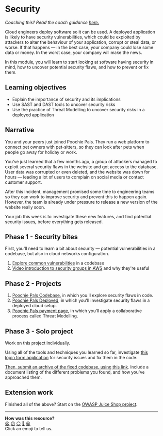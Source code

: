 # Security

_Coaching this? Read the coach guidance
[here.](https://github.com/makersacademy/slug/blob/main/materials/universe/devops/security/HOW_TO_COACH.x.md)_

Cloud engineers deploy software so it can be used. A deployed application is likely to have security vulnerabilities, which could be exploited by attackers to alter the behaviour of your application, corrupt or steal data, or worse. If that happens — in the best case, your company could lose some data or money. In the worst case, your company will make the news.

In this module, you will learn to start looking at software having security in mind, how to uncover potential security flaws, and how to prevent or fix them.

## Learning objectives

 * Explain the importance of security and its implications
 * Use SAST and DAST tools to uncover security risks
 * Use the practice of Threat Modelling to uncover security risks in a deployed application

## Narrative

You and your peers just joined Poochie Pals. They run a web platform to connect pet owners with pet-sitters, so they can look after pets when people go away for holiday or work.

You've just learned that a few months ago, a group of attackers managed to exploit several security flaws in the website and got access to the database. User data was corrupted or even deleted, and the website was down for hours — leading a lot of users to complain on social media or contact customer support.

After this incident, management promised some time to engineering teams so they can work to improve security and prevent this to happen again. However, the team is already under pressure to release a new version of the website really soon.

Your job this week is to investigate these new features, and find potential security issues, before everything gets released.

## Phase 1 - Security bites

<!-- OMITTED -->

<!-- OMITTED -->

First, you'll need to learn a bit about security — potential vulnerabilities in a codebase, but also in cloud networks configuration.

1. [Explore common vulnerabilities](./vulnerabilities_project) in a codebase
2. [Video introduction to security groups in AWS](https://www.youtube.com/watch?v=wUb6OgAXDpM) and why they're useful
 
## Phase 2 - Projects

1. [Poochie Pals Codebase](./projects/01_codebase.md), in which you'll explore security flaws in code.
2. [Poochie Pals Deployed](./projects/02_deployment.md), in which you'll investigate security flaws in a deployed cloud setup.
3. [Poochie Pals payment page](./projects/03_challenge.md), in which you'll apply a collaborative process called Threat Modelling.

## Phase 3 - Solo project

Work on this project individually.

Using all of the tools and techniques you learned so far, investigate [this login form application](./solo_project/login-form/) for security issues and fix them in the code. 

[Then, submit an archive of the fixed codebase, using this link]((https://airtable.com/appJ1wvInmFyFFYlN/shrvo9ePjlwnaiLv5?prefill_Item=ce_security_03)). Include a document listing of the different problems you found, and how you've approached them.

## Extension work

Finished all of the above? Start on the [OWASP Juice Shop project](./projects/extension.md).

<!-- BEGIN GENERATED SECTION DO NOT EDIT -->

---

**How was this resource?**  
[😫](https://airtable.com/shrUJ3t7KLMqVRFKR?prefill_Repository=makersacademy%2Fdevops-course&prefill_File=security%2FREADME.md&prefill_Sentiment=😫) [😕](https://airtable.com/shrUJ3t7KLMqVRFKR?prefill_Repository=makersacademy%2Fdevops-course&prefill_File=security%2FREADME.md&prefill_Sentiment=😕) [😐](https://airtable.com/shrUJ3t7KLMqVRFKR?prefill_Repository=makersacademy%2Fdevops-course&prefill_File=security%2FREADME.md&prefill_Sentiment=😐) [🙂](https://airtable.com/shrUJ3t7KLMqVRFKR?prefill_Repository=makersacademy%2Fdevops-course&prefill_File=security%2FREADME.md&prefill_Sentiment=🙂) [😀](https://airtable.com/shrUJ3t7KLMqVRFKR?prefill_Repository=makersacademy%2Fdevops-course&prefill_File=security%2FREADME.md&prefill_Sentiment=😀)  
Click an emoji to tell us.

<!-- END GENERATED SECTION DO NOT EDIT -->
